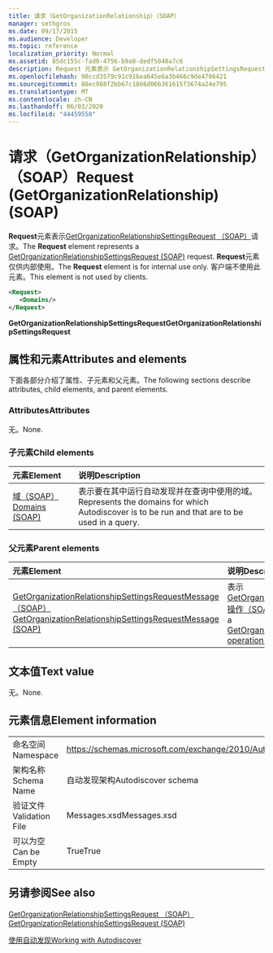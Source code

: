 ```yaml
---
title: 请求（GetOrganizationRelationship）（SOAP）
manager: sethgros
ms.date: 09/17/2015
ms.audience: Developer
ms.topic: reference
localization_priority: Normal
ms.assetid: 85dc155c-fad0-4756-b9a8-dedf5040a7c6
description: Request 元素表示 GetOrganizationRelationshipSettingsRequest （SOAP）请求。 Request 元素仅供内部使用。 客户端不使用此元素。
ms.openlocfilehash: 90ccd3579c91c916ea645e6a3b466c9de4706421
ms.sourcegitcommit: 88ec988f2bb67c1866d06b361615f3674a24e795
ms.translationtype: MT
ms.contentlocale: zh-CN
ms.lasthandoff: 06/03/2020
ms.locfileid: "44459558"
---
```

# <a name="request-getorganizationrelationship-soap"></a><span data-ttu-id="35f71-105">请求（GetOrganizationRelationship）（SOAP）</span><span class="sxs-lookup"><span data-stu-id="35f71-105">Request (GetOrganizationRelationship) (SOAP)</span></span>

<span data-ttu-id="35f71-106">**Request**元素表示[GetOrganizationRelationshipSettingsRequest （SOAP）](getorganizationrelationshipsettingsrequest-soap.md)请求。</span><span class="sxs-lookup"><span data-stu-id="35f71-106">The **Request** element represents a [GetOrganizationRelationshipSettingsRequest (SOAP)](getorganizationrelationshipsettingsrequest-soap.md) request.</span></span> <span data-ttu-id="35f71-107">**Request**元素仅供内部使用。</span><span class="sxs-lookup"><span data-stu-id="35f71-107">The **Request** element is for internal use only.</span></span> <span data-ttu-id="35f71-108">客户端不使用此元素。</span><span class="sxs-lookup"><span data-stu-id="35f71-108">This element is not used by clients.</span></span> 
  
```XML
<Request>
   <Domains/>
</Request>
```

 <span data-ttu-id="35f71-109">**GetOrganizationRelationshipSettingsRequest**</span><span class="sxs-lookup"><span data-stu-id="35f71-109">**GetOrganizationRelationshipSettingsRequest**</span></span>
## <a name="attributes-and-elements"></a><span data-ttu-id="35f71-110">属性和元素</span><span class="sxs-lookup"><span data-stu-id="35f71-110">Attributes and elements</span></span>

<span data-ttu-id="35f71-111">下面各部分介绍了属性、子元素和父元素。</span><span class="sxs-lookup"><span data-stu-id="35f71-111">The following sections describe attributes, child elements, and parent elements.</span></span>
  
### <a name="attributes"></a><span data-ttu-id="35f71-112">Attributes</span><span class="sxs-lookup"><span data-stu-id="35f71-112">Attributes</span></span>

<span data-ttu-id="35f71-113">无。</span><span class="sxs-lookup"><span data-stu-id="35f71-113">None.</span></span>
  
### <a name="child-elements"></a><span data-ttu-id="35f71-114">子元素</span><span class="sxs-lookup"><span data-stu-id="35f71-114">Child elements</span></span>

|<span data-ttu-id="35f71-115">**元素**</span><span class="sxs-lookup"><span data-stu-id="35f71-115">**Element**</span></span>|<span data-ttu-id="35f71-116">**说明**</span><span class="sxs-lookup"><span data-stu-id="35f71-116">**Description**</span></span>|
|:-----|:-----|
|[<span data-ttu-id="35f71-117">域（SOAP）</span><span class="sxs-lookup"><span data-stu-id="35f71-117">Domains (SOAP)</span></span>](domains-soap.md) <br/> |<span data-ttu-id="35f71-118">表示要在其中运行自动发现并在查询中使用的域。</span><span class="sxs-lookup"><span data-stu-id="35f71-118">Represents the domains for which Autodiscover is to be run and that are to be used in a query.</span></span>  <br/> |
   
### <a name="parent-elements"></a><span data-ttu-id="35f71-119">父元素</span><span class="sxs-lookup"><span data-stu-id="35f71-119">Parent elements</span></span>

|<span data-ttu-id="35f71-120">**元素**</span><span class="sxs-lookup"><span data-stu-id="35f71-120">**Element**</span></span>|<span data-ttu-id="35f71-121">**说明**</span><span class="sxs-lookup"><span data-stu-id="35f71-121">**Description**</span></span>|
|:-----|:-----|
|[<span data-ttu-id="35f71-122">GetOrganizationRelationshipSettingsRequestMessage （SOAP）</span><span class="sxs-lookup"><span data-stu-id="35f71-122">GetOrganizationRelationshipSettingsRequestMessage (SOAP)</span></span>](getorganizationrelationshipsettingsrequestmessage-soap.md) <br/> |<span data-ttu-id="35f71-123">表示[GetOrganizationRelationshipSettings 操作（SOAP）](getorganizationrelationshipsettings-operation-soap.md)操作请求。</span><span class="sxs-lookup"><span data-stu-id="35f71-123">Represents a [GetOrganizationRelationshipSettings operation (SOAP)](getorganizationrelationshipsettings-operation-soap.md) operation request.</span></span>  <br/> |
   
## <a name="text-value"></a><span data-ttu-id="35f71-124">文本值</span><span class="sxs-lookup"><span data-stu-id="35f71-124">Text value</span></span>

<span data-ttu-id="35f71-125">无。</span><span class="sxs-lookup"><span data-stu-id="35f71-125">None.</span></span>
  
## <a name="element-information"></a><span data-ttu-id="35f71-126">元素信息</span><span class="sxs-lookup"><span data-stu-id="35f71-126">Element information</span></span>

|||
|:-----|:-----|
|<span data-ttu-id="35f71-127">命名空间</span><span class="sxs-lookup"><span data-stu-id="35f71-127">Namespace</span></span>  <br/> |https://schemas.microsoft.com/exchange/2010/Autodiscover  <br/> |
|<span data-ttu-id="35f71-128">架构名称</span><span class="sxs-lookup"><span data-stu-id="35f71-128">Schema Name</span></span>  <br/> |<span data-ttu-id="35f71-129">自动发现架构</span><span class="sxs-lookup"><span data-stu-id="35f71-129">Autodiscover schema</span></span>  <br/> |
|<span data-ttu-id="35f71-130">验证文件</span><span class="sxs-lookup"><span data-stu-id="35f71-130">Validation File</span></span>  <br/> |<span data-ttu-id="35f71-131">Messages.xsd</span><span class="sxs-lookup"><span data-stu-id="35f71-131">Messages.xsd</span></span>  <br/> |
|<span data-ttu-id="35f71-132">可以为空</span><span class="sxs-lookup"><span data-stu-id="35f71-132">Can be Empty</span></span>  <br/> |<span data-ttu-id="35f71-133">True</span><span class="sxs-lookup"><span data-stu-id="35f71-133">True</span></span>  <br/> |
   
## <a name="see-also"></a><span data-ttu-id="35f71-134">另请参阅</span><span class="sxs-lookup"><span data-stu-id="35f71-134">See also</span></span>



[<span data-ttu-id="35f71-135">GetOrganizationRelationshipSettingsRequest （SOAP）</span><span class="sxs-lookup"><span data-stu-id="35f71-135">GetOrganizationRelationshipSettingsRequest (SOAP)</span></span>](getorganizationrelationshipsettingsrequest-soap.md)


[<span data-ttu-id="35f71-136">使用自动发现</span><span class="sxs-lookup"><span data-stu-id="35f71-136">Working with Autodiscover</span></span>](https://msdn.microsoft.com/library/39726b67-2eb2-451b-9307-cfd0b518b55c%28Office.15%29.aspx)

